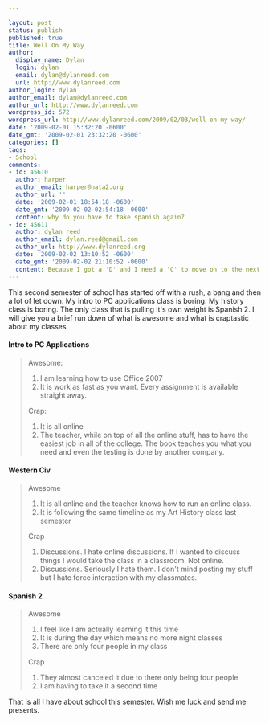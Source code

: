 ```yaml
---

layout: post
status: publish
published: true
title: Well On My Way
author:
  display_name: Dylan
  login: dylan
  email: dylan@dylanreed.com
  url: http://www.dylanreed.com
author_login: dylan
author_email: dylan@dylanreed.com
author_url: http://www.dylanreed.com
wordpress_id: 572
wordpress_url: http://www.dylanreed.com/2009/02/03/well-on-my-way/
date: '2009-02-01 15:32:20 -0600'
date_gmt: '2009-02-01 23:32:20 -0600'
categories: []
tags:
- School
comments:
- id: 45610
  author: harper
  author_email: harper@nata2.org
  author_url: ''
  date: '2009-02-01 18:54:18 -0600'
  date_gmt: '2009-02-02 02:54:18 -0600'
  content: why do you have to take spanish again?
- id: 45611
  author: dylan reed
  author_email: dylan.reed@gmail.com
  author_url: http://www.dylanreed.org
  date: '2009-02-02 13:10:52 -0600'
  date_gmt: '2009-02-02 21:10:52 -0600'
  content: Because I got a 'D' and I need a 'C' to move on to the next level
---
```


This second semester of school has started off with a rush, a bang and then a lot of let down. My intro to PC applications class is boring. My history class is boring. The only class that is pulling it's own weight is Spanish 2. I will give you a brief run down of what is awesome and what is craptastic about my classes

  


#### Intro to PC Applications

  


> Awesome:
> 
>   1. I am learning how to use Office 2007
>   2. It is work as fast as you want. Every assignment is available straight away.
> 
> Crap:
> 
>   1. It is all online
>   2. The teacher, while on top of all the online stuff, has to have the easiest job in all of the college. The book teaches you what you need and even the testing is done by another company.

  


#### Western Civ

  


> Awesome
> 
>   1. It is all online and the teacher knows how to run an online class.
>   2. It is following the same timeline as my Art History class last semester
> 
> Crap
> 
>   1. Discussions. I hate online discussions. If I wanted to discuss things I would take the class in a classroom. Not online.
>   2. Discussions. Seriously I hate them. I don't mind posting my stuff but I hate force interaction with my classmates. 

  


#### Spanish 2

  


> Awesome
> 
>   1. I feel like I am actually learning it this time
>   2. It is during the day which means no more night classes
>   3. There are only four people in my class
> 
> Crap
> 
>   1. They almost canceled it due to there only being four people
>   2. I am having to take it a second time

That is all I have about school this semester. Wish me luck and send me presents. 
